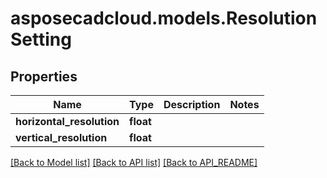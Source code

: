 # asposecadcloud.models.ResolutionSetting

## Properties
Name | Type | Description | Notes
------------ | ------------- | ------------- | -------------
**horizontal_resolution** | **float** |  | 
**vertical_resolution** | **float** |  | 

[[Back to Model list]](API_README.md#documentation-for-models) [[Back to API list]](API_README.md#documentation-for-api-endpoints) [[Back to API_README]](API_README.md)


